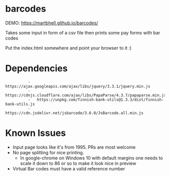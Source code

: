 
barcodes
======

DEMO: <a href="https://martbhell.github.io/barcodes/"> https://martbhell.github.io/barcodes/ </a>

Takes some input in form of a csv file then prints some pay forms with bar codes 


Put the index.html somewhere and point your browser to it :)

Dependencies
============

              -   https://ajax.googleapis.com/ajax/libs/jquery/3.3.1/jquery.min.js
              -   https://cdnjs.cloudflare.com/ajax/libs/PapaParse/4.3.7/papaparse.min.js
              -   https://unpkg.com/finnish-bank-utils@1.3.3/dist/finnish-bank-utils.js
              -   https://cdn.jsdelivr.net/jsbarcode/3.6.0/JsBarcode.all.min.js

Known Issues
============

   - Input page looks like it's from 1995. PRs are most welcome
   - No page splitting for nice printing. 
     - In google-chrome on Windows 10 with default margins one needs to scale it down to 86 or so to make it look nice in preview
   - Virtual Bar codes must have a valid reference number
